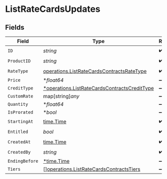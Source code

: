 # ListRateCardsUpdates


## Fields

| Field                                                                                                       | Type                                                                                                        | Required                                                                                                    | Description                                                                                                 |
| ----------------------------------------------------------------------------------------------------------- | ----------------------------------------------------------------------------------------------------------- | ----------------------------------------------------------------------------------------------------------- | ----------------------------------------------------------------------------------------------------------- |
| `ID`                                                                                                        | *string*                                                                                                    | :heavy_check_mark:                                                                                          | N/A                                                                                                         |
| `ProductID`                                                                                                 | *string*                                                                                                    | :heavy_check_mark:                                                                                          | N/A                                                                                                         |
| `RateType`                                                                                                  | [operations.ListRateCardsContractsRateType](../../models/operations/listratecardscontractsratetype.md)      | :heavy_check_mark:                                                                                          | N/A                                                                                                         |
| `Price`                                                                                                     | **float64*                                                                                                  | :heavy_minus_sign:                                                                                          | N/A                                                                                                         |
| `CreditType`                                                                                                | [*operations.ListRateCardsContractsCreditType](../../models/operations/listratecardscontractscredittype.md) | :heavy_minus_sign:                                                                                          | N/A                                                                                                         |
| `CustomRate`                                                                                                | map[string]*any*                                                                                            | :heavy_minus_sign:                                                                                          | N/A                                                                                                         |
| `Quantity`                                                                                                  | **float64*                                                                                                  | :heavy_minus_sign:                                                                                          | N/A                                                                                                         |
| `IsProrated`                                                                                                | **bool*                                                                                                     | :heavy_minus_sign:                                                                                          | N/A                                                                                                         |
| `StartingAt`                                                                                                | [time.Time](https://pkg.go.dev/time#Time)                                                                   | :heavy_check_mark:                                                                                          | N/A                                                                                                         |
| `Entitled`                                                                                                  | *bool*                                                                                                      | :heavy_check_mark:                                                                                          | N/A                                                                                                         |
| `CreatedAt`                                                                                                 | [time.Time](https://pkg.go.dev/time#Time)                                                                   | :heavy_check_mark:                                                                                          | N/A                                                                                                         |
| `CreatedBy`                                                                                                 | *string*                                                                                                    | :heavy_check_mark:                                                                                          | N/A                                                                                                         |
| `EndingBefore`                                                                                              | [*time.Time](https://pkg.go.dev/time#Time)                                                                  | :heavy_minus_sign:                                                                                          | N/A                                                                                                         |
| `Tiers`                                                                                                     | [][operations.ListRateCardsContractsTiers](../../models/operations/listratecardscontractstiers.md)          | :heavy_minus_sign:                                                                                          | N/A                                                                                                         |